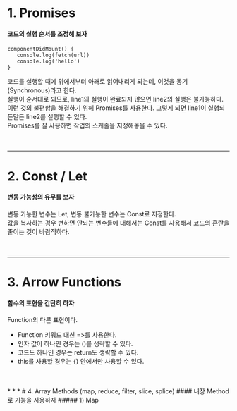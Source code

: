 # 1. Promises
#### 코드의 실행 순서를 조정해 보자
~~~~objective-js
componentDidMount() {  
   console.log(fetch(url))  
   console.log('hello')  
}
~~~~
  
코드를 실행할 때에 위에서부터 아래로 읽어내리게 되는데, 이것을 동기(Synchronous)라고 한다.  
실행이 순서대로 되므로, line1의 실행이 완료되지 않으면 line2의 실행은 불가능하다.  
이런 것의 불편함을 해결하기 위헤 Promises를 사용한다. 그렇게 되면 line1이 실행되든말든 line2를 실행할 수 있다.  
Promises를 잘 사용하면 작업의 스케줄을 지정해놓을 수 있다.  
<br>
<br>
* * *
# 2. Const / Let
#### 변동 가능성의 유무를 보자
변동 가능한 변수는 Let, 변동 불가능한 변수는 Const로 지정한다.  
값을 복사하는 경우 변하면 안되는 변수들에 대해서는 Const를 사용해서 코드의 혼란을 줄이는 것이 바람직하다.  
<br>
<br>
* * *
# 3. Arrow Functions
#### 함수의 표현을 간단히 하자
Function의 다른 표현이다.  
+ Function 키워드 대신 =>를 사용한다.  
+ 인자 값이 하나인 경우는 ()를 생략할 수 있다.  
+ 코드도 하나인 경우는 return도 생략할 수 있다.  
+ this를 사용할 경우는 {} 안에서만 사용할 수 있다.  
<br>
<br>
* * *
# 4. Array Methods (map, reduce, filter, slice, splice)
#### 내장 Method로 기능을 사용하자
##### 1) Map




